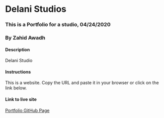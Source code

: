 # Delani Studios
### This is a Portfolio for a studio, 04/24/2020
### By Zahid Awadh
#### Description
Delani Studio
#### Instructions
This is a website. Copy the URL and paste it in your browser or click on the link below.
#### Link to live site
[Portfolio GitHub Page](https://davidntwakeup.github.io/IP3-Delani-Studios/)
